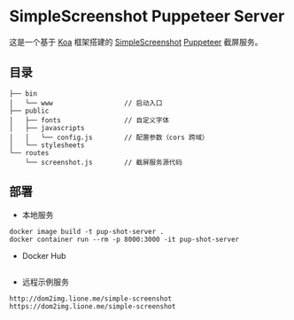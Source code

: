 # SimpleScreenshot Puppeteer Server

这是一个基于 [Koa](https://koa.bootcss.com/) 框架搭建的 [SimpleScreenshot](https://github.com/newbieYoung/Simple-Screenshot) [Puppeteer](https://github.com/puppeteer/puppeteer) 截屏服务。

## 目录

```
├── bin
│   └── www                  // 启动入口
├── public
│   ├── fonts                // 自定义字体
│   ├── javascripts
│   │   └── config.js        // 配置参数（cors 跨域）
│   └── stylesheets
└── routes
    └── screenshot.js        // 截屏服务源代码
```

## 部署

- 本地服务

```
docker image build -t pup-shot-server .
docker container run --rm -p 8000:3000 -it pup-shot-server
```

- Docker Hub

```
```

- 远程示例服务

```
http://dom2img.lione.me/simple-screenshot
https://dom2img.lione.me/simple-screenshot
```
